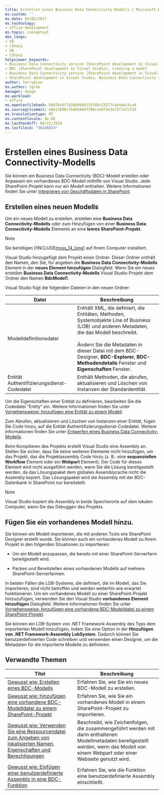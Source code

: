 ```yaml
---
title: Erstellen eines Business Data Connectivity-Modells | Microsoft-Dokumentation
ms.custom: ''
ms.date: 02/02/2017
ms.technology:
- office-development
ms.topic: conceptual
dev_langs:
- VB
- CSharp
- VB
- CSharp
helpviewer_keywords:
- Business Data Connectivity service [SharePoint development in Visual Studio], model
- BDC [SharePoint development in Visual Studio], creating a model
- Business Data Connectivity service [SharePoint development in Visual Studio], creating a model
- SharePoint development in Visual Studio, Business Data Connectivity service
author: TerryGLee
ms.author: tglee
manager: douge
ms.workload:
- office
ms.openlocfilehash: b8d76c6f7d28b990d133780c25577cab4e8c3cad
ms.sourcegitcommit: e6b13898cfbd89449f786c2e8f3e3e7377afcf25
ms.translationtype: MT
ms.contentlocale: de-DE
ms.lasthandoff: 06/22/2018
ms.locfileid: "36326033"
---
```

# <a name="create-a-business-data-connectivity-model"></a>Erstellen eines Business Data Connectivity-Modells
  Sie können ein Business Data Connectivity (BDC)-Modell erstellen oder Anpassen ein vorhandenes BDC-Modell mithilfe von Visual Studio. Jede SharePoint-Projekt kann nur ein Modell enthalten. Weitere Informationen finden Sie unter [Integrieren von Geschäftsdaten in SharePoint](../sharepoint/integrating-business-data-into-sharepoint.md).  
  
## <a name="create-a-new-model"></a>Erstellen eines neuen Modells
 Um ein neues Modell zu erstellen, erstellen eine **Business Data Connectivity-Modells** oder zum Hinzufügen von einer **Business Data Connectivity-Modells** Elements an eine **leeres SharePoint-Projekt**.  
  
> [!NOTE]  
>  Sie benötigen [!INCLUDE[moss_14_long](../sharepoint/includes/moss-14-long-md.md)] auf Ihrem Computer installiert.  
  
 Visual Studio hinzugefügt dem Projekt einen Ordner. Dieser Ordner enthält den Namen, den Sie, für angeben die **Business Data Connectivity-Modells** Element in der **neues Element hinzufügen** Dialogfeld. Wenn Sie ein neues erstellen **Business Data Connectivity-Modells** Visual Studio-Projekt dem Ordner den Namen **BdcModel1**.  
  
 Visual Studio fügt die folgenden Dateien in den neuen Ordner:  
  
|Datei|Beschreibung|  
|----------|-----------------|  
|Modelldefinitionsdatei|Enthält XML, die definiert, die Entitäten, Methoden, Systemobjekte Line of Business (LOB) und anderen Metadaten, die das Modell beschreibt.<br /><br /> Ändern Sie die Metadaten in dieser Datei mit dem BDC-Designer, **BDC-Explorer**, **BDC-Methodendetails** Fenster und **Eigenschaften** Fenster.|  
|Entität Authentifizierungsdienst-Codedatei|Enthält Methoden, die abrufen, aktualisieren und Löschen von Instanzen der Standardentität.|  
  
 Um die Eigenschaften einer Entität zu definieren, bearbeiten Sie die Codedatei "Entity" ein. Weitere Informationen finden Sie unter [Vorgehensweise: hinzufügen eine Entität zu einem Modell](../sharepoint/how-to-add-an-entity-to-a-model.md).  
  
 Zum Abrufen, aktualisieren und Löschen von Instanzen einer Entität, fügen Sie Code hinzu, auf die Entität Authentifizierungsdienst-Codedatei. Weitere Informationen finden Sie unter [Entwerfen eines Business Data Connectivity-Modells](../sharepoint/designing-a-business-data-connectivity-model.md).  
  
 Beim Kompilieren des Projekts erstellt Visual Studio eine Assembly an. Stellen Sie sicher, dass Sie keine weiteren Elemente nicht hinzufügen, um das Projekt, das die Projektassembly Code hinzu (z. B.: eine **sequenziellen Workflow** Element oder ein **Webpart** Element). Der Code für dieses Element wird nicht ausgeführt werden, wenn Sie die Lösung bereitgestellt werden, da das Lösungspaket dem globalen Assemblycache nicht die Assembly kopiert.  Das Lösungspaket wird die Assembly mit der BDC-Datenbank in SharePoint nur bereitstellt.  
  
> [!NOTE]  
>  Visual Studio kopiert die Assembly in beide Speicherorte auf dem lokalen Computer, wenn Sie das Debuggen des Projekts.  
  
## <a name="add-an-existing-model"></a>Fügen Sie ein vorhandenes Modell hinzu.
 Sie können ein Modell importieren, die mit anderen Tools wie SharePoint Designer erstellt wurde. Sie können auch ein vorhandenes Modell zu Ihrem Projekt in den folgenden Situationen zu importieren:  
  
-   Um ein Modell anzupassen, die bereits mit einer SharePoint-Serverfarm bereitgestellt wird.  
  
-   Packen und Bereitstellen eines vorhandenen Modells auf mehrere SharePoint-Serverfarmen.  
  
 In beiden Fällen die LOB-Systeme, die definiert, die im Modell, das Sie importieren, sind nicht betroffen und werden weiterhin wie erwartet funktionieren. Um ein vorhandenes Modell zu einer SharePoint-Projekt hinzuzufügen, verwenden Sie den Visual Studio **vorhandenes Element hinzufügen** Dialogfeld. Weitere Informationen finden Sie unter [Vorgehensweise: hinzufügen eine vorhandene BDC-Modelldatei zu einem SharePoint-Projekt](../sharepoint/how-to-add-an-existing-bdc-model-file-to-a-sharepoint-project.md).  
  
 Sie können ein LOB-System von .NET Framework-Assembly des Typs dem importierten Modell hinzufügen, indem Sie eine Option in der **Hinzufügen von .NET Framework-Assembly LobSystem**. Dadurch können Sie benutzerdefinierten Code schreiben und verwenden einen Designer, um die Metadaten für die importierte Modelle zu definieren.  
  
## <a name="related-topics"></a>Verwandte Themen
  
|Titel|Beschreibung|  
|-----------|-----------------|  
|[Gewusst wie: Erstellen eines BDC-Modells](../sharepoint/how-to-create-a-bdc-model.md)|Erfahren Sie, wie Sie ein neues BDC-Modell zu erstellen.|  
|[Gewusst wie: hinzufügen eine vorhandene BDC-Modelldatei zu einem SharePoint-Projekt](../sharepoint/how-to-add-an-existing-bdc-model-file-to-a-sharepoint-project.md)|Erfahren Sie, wie Sie ein vorhandenes Modell in einem SharePoint-Projekt zu importieren.|  
|[Gewusst wie: Verwenden Sie eine Ressourcendatei zum Angeben von lokalisierten Namen, Eigenschaften und Berechtigungen](../sharepoint/how-to-use-a-resource-file-to-specify-localized-names-properties-and-permissions.md)|Beschreibt, wie Zeichenfolgen, die zusammengeführt werden mit darin enthaltenen Modellmetadaten bereitgestellt werden, wenn das Modell von einem Webpart oder einer Webseite genutzt wird.|  
|[Gewusst wie: Einfügen einer benutzerdefinierte Assembly in eine BDC-Funktion](../sharepoint/how-to-include-a-custom-assembly-in-a-bdc-feature.md)|Erfahren Sie, wie die Funktion eine benutzerdefinierte Assembly einschließt.|  
  
 
